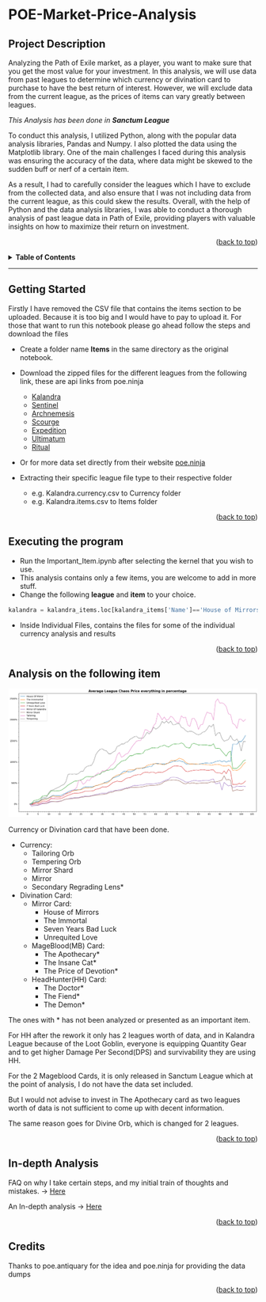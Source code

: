# POE-Market-Price-Analysis


## Project Description
Analyzing the Path of Exile market, as a player, you want to make sure that you get the most value for your investment. In this analysis, we will use data from past leagues to determine which currency or divination card to purchase to have the best return of interest. However, we will exclude data from the current league, as the prices of items can vary greatly between leagues.
 
*This Analysis has been done in **Sanctum League***

To conduct this analysis, I utilized Python, along with the popular data analysis libraries, Pandas and Numpy. I also plotted the data using the Matplotlib library. One of the main challenges I faced during this analysis was ensuring the accuracy of the data, where data might be skewed to the sudden buff or nerf of a certain item.

As a result, I had to carefully consider the leagues which I have to exclude from the collected data, and also ensure that I was not including data from the current league, as this could skew the results. Overall, with the help of Python and the data analysis libraries, I was able to conduct a thorough analysis of past league data in Path of Exile, providing players with valuable insights on how to maximize their return on investment.
<p align="right">(<a href="#poe-market-price-analysis">back to top</a>)</p>

<details>
  <summary><strong>Table of Contents</strong></summary>
  <ol>
    <li>
      <a href="#project-description">Project Description</a>
      <!-- <ul>
        <li><a href="#built-with">Built With</a></li>
      </ul> -->
    </li>
    <li>
      <a href="#getting-started">Getting Started</a>
     <!-- <ul>
        <li><a href="#prerequisites">Prerequisites</a></li>
        <li><a href="#installation">Installation</a></li>
      </ul> -->
    </li>
    <li><a href="#executing-the-program">Executing the program</a></li>
    <li><a href="#analysis-on-the-following-item">Analysis on the following item</a></li>
    <li><a href="#in-depth-analysis">In-depth Analysis</a></li>
    <li><a href="#credits">Credits</a></li>
    <!-- <li><a href="#contact">Contact</a></li>
    <li><a href="#acknowledgments">Acknowledgments</a></li> -->
  </ol>
</details>

---
## Getting Started
Firstly I have removed the CSV file that contains the items section to be uploaded. 
Because it is too big and I would have to pay to upload it. For those that want to run this notebook please go ahead follow the steps and download the files

- Create a folder name **Items** in the same directory as the original notebook.

- Download the zipped files for the different leagues from the following link, these are api links from poe.ninja
    - [Kalandra](https://poe.ninja/api/data/getdump?name=Kalandra)
    - [Sentinel](https://poe.ninja/api/data/getdump?name=Sentinel)
    - [Archnemesis](https://poe.ninja/api/data/getdump?name=Archnemesis)
    - [Scourge](https://poe.ninja/api/data/getdump?name=Scourge)
    - [Expedition](https://poe.ninja/api/data/getdump?name=Expedition)
    - [Ultimatum](https://poe.ninja/api/data/getdump?name=Ultimatum)
    - [Ritual](https://poe.ninja/api/data/getdump?name=Ritual)

- Or for more data set directly from their website [poe.ninja](https://poe.ninja/data)
- Extracting their specific league file type to their respective folder
    - e.g. Kalandra.currency.csv to Currency folder
    - e.g. Kalandra.items.csv to Items folder

<p align="right">(<a href="#poe-market-price-analysis">back to top</a>)</p>

## Executing the program
- Run the Important_Item.ipynb after selecting the kernel that you wish to use.
- This analysis contains only a few items, you are welcome to add in more stuff.
- Change the following **league** and **item** to your choice.

```python
kalandra = kalandra_items.loc[kalandra_items['Name']=='House of Mirrors']
```
- Inside Individual Files, contains the files for some of the individual currency analysis and results

<p align="right">(<a href="#poe-market-price-analysis">back to top</a>)</p>


## Analysis on the following item

![Product Name Screen Shot](8_Items_Analysis_POE.png)

Currency or Divination card that have been done.
- Currency:
    - Tailoring Orb
    - Tempering Orb 
    - Mirror Shard 
    - Mirror 
    - Secondary Regrading Lens* 
- Divination Card:
    - Mirror Card:
        - House of Mirrors
        - The Immortal 
        - Seven Years Bad Luck
        - Unrequited Love 
    - MageBlood(MB) Card:
        - The Apothecary*
        - The Insane Cat*
        - The Price of Devotion*
    - HeadHunter(HH) Card:
        - The Doctor* 
        - The Fiend*
        - The Demon*

The ones with * has not been analyzed or presented as an important item.

For HH after the rework it only has 2 leagues worth of data, and in Kalandra League because of the Loot Goblin, everyone is equipping Quantity Gear and to get higher Damage Per Second(DPS) and survivability they are using HH.

For the 2 Mageblood Cards, it is only released in Sanctum League which at the point of analysis, I do not have the data set included.

But I would not advise to invest in The Apothecary card as two leagues worth of data is not sufficient to come up with decent information. 

The same reason goes for Divine Orb, which is changed for 2 leagues.
<p align="right">(<a href="#poe-market-price-analysis">back to top</a>)</p>

## In-depth Analysis

FAQ on why I take certain steps, and my initial train of thoughts and mistakes. ->
[Here](Kal-Sen-Arch-Scourge-Exp-Ult-Ritual.txt)

An In-depth analysis ->
[Here](In-depth.md)
<p align="right">(<a href="#poe-market-price-analysis">back to top</a>)</p>

## Credits

Thanks to poe.antiquary for the idea and poe.ninja for providing the data dumps
<p align="right">(<a href="#poe-market-price-analysis">back to top</a>)</p>
